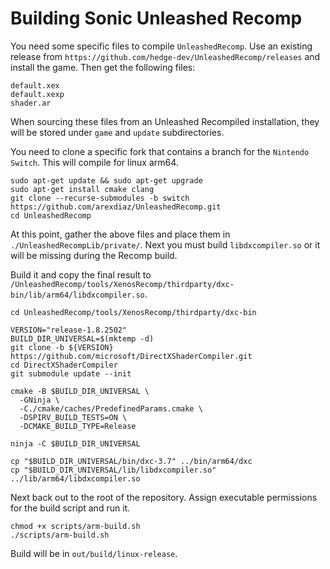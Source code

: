 # Building Sonic Unleashed Recomp

You need some specific files to compile `UnleashedRecomp`. Use an existing release from `https://github.com/hedge-dev/UnleashedRecomp/releases` and install the game. Then get the following files:

```
default.xex
default.xexp
shader.ar
```
When sourcing these files from an Unleashed Recompiled installation, they will be stored under `game` and `update` subdirectories.

You need to clone a specific fork that contains a branch for the `Nintendo Switch`. This will compile for linux arm64.

```
sudo apt-get update && sudo apt-get upgrade
sudo apt-get install cmake clang
git clone --recurse-submodules -b switch https://github.com/arexdiaz/UnleashedRecomp.git
cd UnleashedRecomp
```

At this point, gather the above files and place them in `./UnleashedRecompLib/private/`. Next you must build `libdxcompiler.so` or it will be missing during the Recomp build.

Build it and copy the final result to `/UnleashedRecomp/tools/XenosRecomp/thirdparty/dxc-bin/lib/arm64/libdxcompiler.so`.

```
cd UnleashedRecomp/tools/XenosRecomp/thirdparty/dxc-bin

VERSION="release-1.8.2502"
BUILD_DIR_UNIVERSAL=$(mktemp -d)
git clone -b ${VERSION} https://github.com/microsoft/DirectXShaderCompiler.git
cd DirectXShaderCompiler
git submodule update --init

cmake -B $BUILD_DIR_UNIVERSAL \
  -GNinja \
  -C./cmake/caches/PredefinedParams.cmake \
  -DSPIRV_BUILD_TESTS=ON \
  -DCMAKE_BUILD_TYPE=Release

ninja -C $BUILD_DIR_UNIVERSAL

cp "$BUILD_DIR_UNIVERSAL/bin/dxc-3.7" ../bin/arm64/dxc
cp "$BUILD_DIR_UNIVERSAL/lib/libdxcompiler.so" ../lib/arm64/libdxcompiler.so
```

Next back out to the root of the repository. Assign executable permissions for the build script and run it.

```
chmod +x scripts/arm-build.sh
./scripts/arm-build.sh
```

Build will be in `out/build/linux-release`.